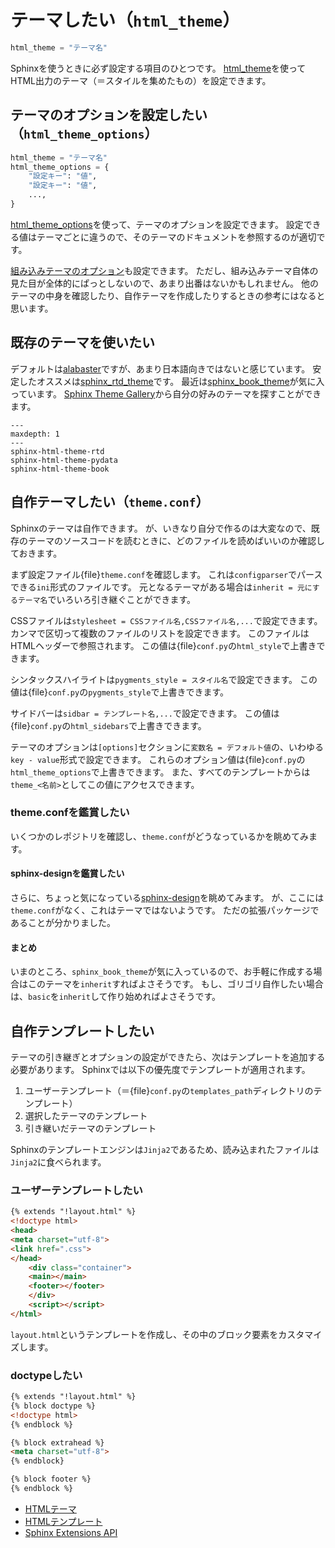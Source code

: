 # テーマしたい（``html_theme``）

```python
html_theme = "テーマ名"
```

Sphinxを使うときに必ず設定する項目のひとつです。
[html_theme](https://www.sphinx-doc.org/ja/master/usage/configuration.html#confval-html_theme)を使ってHTML出力のテーマ（＝スタイルを集めたもの）を設定できます。


## テーマのオプションを設定したい（``html_theme_options``）

```python
html_theme = "テーマ名"
html_theme_options = {
    "設定キー": "値",
    "設定キー": "値",
    ...,
}
```

[html_theme_options](https://www.sphinx-doc.org/ja/master/usage/configuration.html#confval-html_theme_options)を使って、テーマのオプションを設定できます。
設定できる値はテーマごとに違うので、そのテーマのドキュメントを参照するのが適切です。

[組み込みテーマのオプション](https://www.sphinx-doc.org/ja/master/usage/theming.html#builtin-themes)も設定できます。
ただし、組み込みテーマ自体の見た目が全体的にぱっとしないので、あまり出番はないかもしれません。
他のテーマの中身を確認したり、自作テーマを作成したりするときの参考にはなると思います。

## 既存のテーマを使いたい

デフォルトは[alabaster](https://alabaster.readthedocs.io/en/latest/)ですが、あまり日本語向きではないと感じています。
安定したオススメは[sphinx_rtd_theme](https://sphinx-rtd-theme.readthedocs.io/en/stable/)です。
最近は[sphinx_book_theme](https://sphinx-book-theme.readthedocs.io/en/stable/)が気に入っています。
[Sphinx Theme Gallery](https://sphinx-themes.readthedocs.io/en/latest/)から自分の好みのテーマを探すことができます。

```{toctree}
---
maxdepth: 1
---
sphinx-html-theme-rtd
sphinx-html-theme-pydata
sphinx-html-theme-book
```

## 自作テーマしたい（``theme.conf``）

Sphinxのテーマは自作できます。
が、いきなり自分で作るのは大変なので、既存のテーマのソースコードを読むときに、どのファイルを読めばいいのか確認しておきます。

まず設定ファイル{file}`theme.conf`を確認します。
これは``configparser``でパースできる``ini``形式のファイルです。
元となるテーマがある場合は``inherit = 元にするテーマ名``でいろいろ引き継ぐことができます。

CSSファイルは``stylesheet = CSSファイル名,CSSファイル名,...``で設定できます。
カンマで区切って複数のファイルのリストを設定できます。
このファイルはHTMLヘッダーで参照されます。
この値は{file}`conf.py`の``html_style``で上書きできます。

シンタックスハイライトは``pygments_style = スタイル名``で設定できます。
この値は{file}`conf.py`の``pygments_style``で上書きできます。

サイドバーは``sidbar = テンプレート名,...``で設定できます。
この値は{file}`conf.py`の``html_sidebars``で上書きできます。

テーマのオプションは``[options]``セクションに``変数名 = デフォルト値``の、いわゆる``key - value``形式で設定できます。
これらのオプション値は{file}`conf.py`の``html_theme_options``で上書きできます。
また、すべてのテンプレートからは``theme_<名前>``としてこの値にアクセスできます。

### theme.confを鑑賞したい

いくつかのレポジトリを確認し、``theme.conf``がどうなっているかを眺めてみます。





#### sphinx-designを鑑賞したい

さらに、ちょっと気になっている[sphinx-design](https://github.com/executablebooks/sphinx-design)を眺めてみます。
が、ここには``theme.conf``がなく、これはテーマではないようです。
ただの拡張パッケージであることが分かりました。



#### まとめ

いまのところ、``sphinx_book_theme``が気に入っているので、お手軽に作成する場合はこのテーマを``inherit``すればよさそうです。
もし、ゴリゴリ自作したい場合は、``basic``を``inherit``して作り始めればよさそうです。

## 自作テンプレートしたい

テーマの引き継ぎとオプションの設定ができたら、次はテンプレートを追加する必要があります。
Sphinxでは以下の優先度でテンプレートが適用されます。

1. ユーザーテンプレート（＝{file}`conf.py`の``templates_path``ディレクトリのテンプレート）
2. 選択したテーマのテンプレート
3. 引き継いだテーマのテンプレート

Sphinxのテンプレートエンジンは``Jinja2``であるため、読み込まれたファイルは``Jinja2``に食べられます。

### ユーザーテンプレートしたい

```html
{% extends "!layout.html" %}
<!doctype html>
<head>
<meta charset="utf-8">
<link href=".css">
</head>
    <div class="container">
    <main></main>
    <footer></footer>
    </div>
    <script></script>
</html>
```

``layout.html``というテンプレートを作成し、その中のブロック要素をカスタマイズします。

### doctypeしたい

```html
{% extends "!layout.html" %}
{% block doctype %}
<!doctype html>
{% endblock %}

{% block extrahead %}
<meta charset="utf-8">
{% endblock}

{% block footer %}
{% endblock %}
```

- [HTMLテーマ](https://www.sphinx-doc.org/ja/master/development/theming.html)
- [HTMLテンプレート](https://www.sphinx-doc.org/ja/master/development/templating.html)
- [Sphinx Extensions API](https://www.sphinx-doc.org/ja/master/extdev/index.html#dev-extensions)
